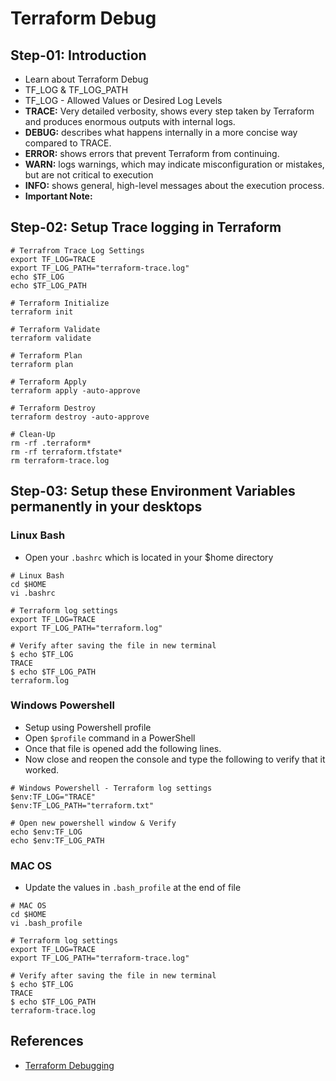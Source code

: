 # Terraform Debug

## Step-01: Introduction
- Learn about Terraform Debug
- TF_LOG & TF_LOG_PATH
- TF_LOG - Allowed Values or Desired Log Levels
- **TRACE:** Very detailed verbosity, shows every step taken by Terraform and produces enormous outputs with internal logs.
- **DEBUG:** describes what happens internally in a more concise way compared to TRACE.
- **ERROR:** shows errors that prevent Terraform from continuing.
- **WARN:** logs warnings, which may indicate misconfiguration or mistakes, but are not critical to execution
- **INFO:** shows general, high-level messages about the execution process.
- **Important Note:** 


## Step-02: Setup Trace logging in Terraform
```t
# Terrafrom Trace Log Settings
export TF_LOG=TRACE
export TF_LOG_PATH="terraform-trace.log"
echo $TF_LOG
echo $TF_LOG_PATH

# Terraform Initialize
terraform init

# Terraform Validate
terraform validate

# Terraform Plan
terraform plan

# Terraform Apply
terraform apply -auto-approve

# Terraform Destroy
terraform destroy -auto-approve

# Clean-Up
rm -rf .terraform*
rm -rf terraform.tfstate*
rm terraform-trace.log
```


## Step-03: Setup these Environment Variables permanently in your desktops
### Linux Bash
- Open your `.bashrc` which is located in your $home directory 
```t
# Linux Bash
cd $HOME
vi .bashrc

# Terraform log settings
export TF_LOG=TRACE
export TF_LOG_PATH="terraform.log"

# Verify after saving the file in new terminal 
$ echo $TF_LOG
TRACE
$ echo $TF_LOG_PATH
terraform.log
```
### Windows Powershell
- Setup using Powershell profile
- Open `$profile` command in a PowerShell
- Once that file is opened add the following lines.
- Now close and reopen the console and type the following to verify that it worked.
```t
# Windows Powershell - Terraform log settings
$env:TF_LOG="TRACE"
$env:TF_LOG_PATH="terraform.txt"

# Open new powershell window & Verify
echo $env:TF_LOG
echo $env:TF_LOG_PATH
```
### MAC OS
- Update the values in `.bash_profile` at the end of file
```t
# MAC OS
cd $HOME
vi .bash_profile

# Terraform log settings
export TF_LOG=TRACE
export TF_LOG_PATH="terraform-trace.log"

# Verify after saving the file in new terminal 
$ echo $TF_LOG
TRACE
$ echo $TF_LOG_PATH
terraform-trace.log
```

## References
- [Terraform Debugging](https://developer.hashicorp.com/terraform/internals/debugging)